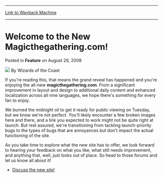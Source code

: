 
---
[Link to Wayback Machine](https://web.archive.org/web/20220123100507/https://magic.wizards.com/en/articles/archive/feature/welcome-new-magicthegatheringcom-2008-08-26)

[_metadata_:wayback_url]:- "https://magic.wizards.com/en/articles/archive/feature/welcome-new-magicthegatheringcom-2008-08-26"
[_metadata_:wayback_raw_url]:- "https://web.archive.org/web/20220123100507id_/https://magic.wizards.com/en/articles/archive/feature/welcome-new-magicthegatheringcom-2008-08-26"
[_metadata_:wayback_capture_timestamp]:- "2022-01-23 10:05:07+00:00"
[_metadata_:description]:- "If you're reading this, that means the grand reveal has happened and you're enjoying the all-new magicthegathering.com. From a significant improvement in layout and design to additional daily content and enhanced localization across all nine languages, we hope there's something for every fan to enjoy.We burned the midnight oil to get it ready for public viewing on Tuesday, but"
[_metadata_:generator]:- "Drupal 7 (http://drupal.org)"
[_metadata_:publish_date]:- "2008-08-26"
---


Welcome to the New Magicthegathering.com!
=========================================



 Posted in **Feature**
 on August 26, 2008 






![](https://media.magic.wizards.com/styles/auth_small/public/images/person/wizards_author.jpg)
By Wizards of the Coast











If you're reading this, that means the grand reveal has happened and you're enjoying the all-new **magicthegathering.com**. From a significant improvement in layout and design to additional daily content and enhanced localization across all nine languages, we hope there's something for every fan to enjoy.

We burned the midnight oil to get it ready for public viewing on Tuesday, but we know we're not perfect. You'll likely encounter a few broken images here and there, and a link you expected to work might not be quite right at launch. But rest assured, we're transitioning from tackling launch-priority bugs to the types of bugs that are annoyances but don't impact the actual functioning of the site. 

As you take time to explore what the new site has to offer, we look forward to hearing your feedback on what you like, what still needs improvement, and anything that, well, just looks out of place. So head to those forums and let us know all about it!

* [Discuss the new site!](http://forums.gleemax.com/showthread.php?p=16680914)






